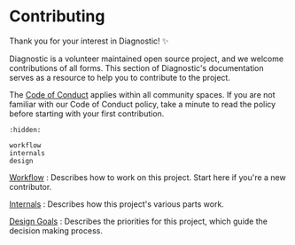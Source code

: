 # Contributing

Thank you for your interest in Diagnostic! ✨

Diagnostic is a volunteer maintained open source project, and we welcome contributions of all forms. This section of Diagnostic's documentation serves as a resource to help you to contribute to the project.

The [Code of Conduct] applies within all community spaces. If you are not familiar with our Code of Conduct policy, take a minute to read the policy before starting with your first contribution.

```{toctree}
:hidden:

workflow
internals
design
```

[Workflow](./workflow)
: Describes how to work on this project. Start here if you're a new contributor.

[Internals](./internals)
: Describes how this project's various parts work.

[Design Goals](./design)
: Describes the priorities for this project, which guide the decision making process.

[code of conduct]: https://github.com/pradyunsg/diagnostic/blob/main/CODE_OF_CONDUCT.md
